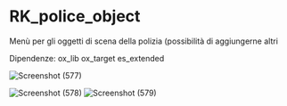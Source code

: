 # RK_police_object
Menù per gli oggetti di scena della polizia (possibilità di aggiungerne altri

Dipendenze:
ox_lib
ox_target
es_extended

![Screenshot (577)](https://github.com/user-attachments/assets/e5a903e8-364b-41e4-854f-4a2c36518103)

![Screenshot (578)](https://github.com/user-attachments/assets/ee5e1f7e-cbee-4467-90e9-68b016befc7d)
![Screenshot (579)](https://github.com/user-attachments/assets/edb21d3e-ff14-4447-a4b5-1447862dd80a)
